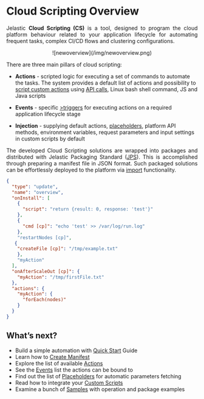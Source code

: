 <h1>Cloud Scripting Overview</h1>

<p dir="ltr" style="text-align: justify;">Jelastic <b>Cloud Scripting (CS)</b> is a tool, designed to program the cloud platform behaviour related to your application lifecycle for automating frequent tasks, complex CI/CD flows and clustering configurations.</p>

<center>![newoverview](/img/newoverview.png)</center>                                           

There are three main pillars of cloud scripting:

* **Actions** - scripted logic for executing a set of commands to automate the tasks. The system provides a default list of actions and possibility to <a href="http://docs.cloudscripting.com/creating-templates/writing-scripts/" target="_blank">script custom actions</a> using <a href="https://docs.jelastic.com/api/" target="_blank">API calls</a>, Linux bash shell command, JS and Java scripts   

* **Events** - specific <a href="http://docs.cloudscripting.com/reference/events/" target="_blank">>triggers</a> for executing actions on a required application lifecycle stage   
  
* **Injection** - supplying default actions, <a href="http://docs.cloudscripting.com/reference/placeholders/" target="_blank">placeholders</a>, platform API methods, environment variables, request parameters and input settings in custom scripts by default

<p dir="ltr" style="text-align: justify;">The developed Cloud Scripting solutions are wrapped into packages and distributed with Jelastic Packaging Standard (<a href="https://docs.jelastic.com/jps" target="_blank">JPS</a>). This is accomplished through preparing a manifest file in JSON format. Such packaged solutions can be effortlessly deployed to the platform via <a href="https://docs.jelastic.com/environment-import" target="_blank">import</a> functionality.</p>

```json
{
  "type": "update",
  "name": "overview",
  "onInstall": [
    {
      "script": "return {result: 0, response: 'test'}"
    },
    {
      "cmd [cp]": "echo 'test' >> /var/log/run.log"
    },
    "restartNodes [cp]",
   {
    "createFile [cp]": "/tmp/example.txt"
    },
    "myAction"
  ],
  "onAfterScaleOut [cp]": {
    "myAction": "/tmp/firstFile.txt"
  },
  "actions": {
    "myAction": {
      "forEach(nodes)"
    }
  }
}
```

<h2>What’s next?</h2>

- Build a simple automation with <a href="http://docs.cloudscripting.com/quick-start/" target="_blank">Quick Start</a> Guide                               
- Learn how to <a href="http://docs.cloudscripting.com/creating-templates/basic-configs/" target="_blank">Create Manifest</a>   
- Explore the list of available <a href="http://docs.cloudscripting.com/reference/actions/" target="_blank">Actions</a>    
- See the <a href="http://docs.cloudscripting.com/reference/events/" target="_blank">Events</a> list the actions can be bound to    
- Find out the list of <a href="http://docs.cloudscripting.com/reference/placeholders/" target="_blank">Placeholders</a> for automatic parameters fetching  
- Read how to integrate your <a href="http://docs.cloudscripting.com/creating-templates/custom-scripts/" target="_blank">Custom Scripts</a>         
- Examine a bunch of <a href="http://docs.cloudscripting.com/samples/" target="_blank">Samples</a> with operation and package examples                                                   
